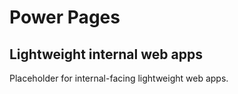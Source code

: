 # Power Pages

## Lightweight internal web apps

 Placeholder for internal-facing lightweight web apps.
 
